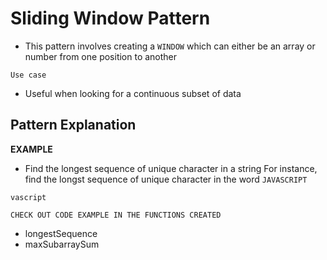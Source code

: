# Sliding Window Pattern

- This pattern involves creating a `WINDOW` which can either be an array or number from one position to another

`Use case`

- Useful when looking for a continuous subset of data

## Pattern Explanation

**EXAMPLE**

- Find the longest sequence of unique character in a string
  For instance, find the longst sequence of unique character in the word `JAVASCRIPT`

`vascript`

`CHECK OUT CODE EXAMPLE IN THE FUNCTIONS CREATED`

- longestSequence
- maxSubarraySum
